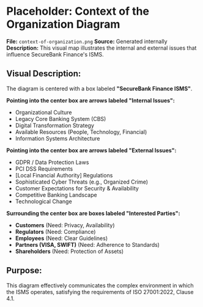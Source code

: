 # Placeholder: Context of the Organization Diagram

**File:** `context-of-organization.png`
**Source:** Generated internally
**Description:** This visual map illustrates the internal and external issues that influence SecureBank Finance's ISMS.

## Visual Description:
The diagram is centered with a box labeled **"SecureBank Finance ISMS"**.

**Pointing into the center box are arrows labeled "Internal Issues":**
*   Organizational Culture
*   Legacy Core Banking System (CBS)
*   Digital Transformation Strategy
*   Available Resources (People, Technology, Financial)
*   Information Systems Architecture

**Pointing into the center box are arrows labeled "External Issues":**
*   GDPR / Data Protection Laws
*   PCI DSS Requirements
*   [Local Financial Authority] Regulations
*   Sophisticated Cyber Threats (e.g., Organized Crime)
*   Customer Expectations for Security & Availability
*   Competitive Banking Landscape
*   Technological Change

**Surrounding the center box are boxes labeled "Interested Parties":**
*   **Customers** (Need: Privacy, Availability)
*   **Regulators** (Need: Compliance)
*   **Employees** (Need: Clear Guidelines)
*   **Partners (VISA, SWIFT)** (Need: Adherence to Standards)
*   **Shareholders** (Need: Protection of Assets)

## Purpose:
This diagram effectively communicates the complex environment in which the ISMS operates, satisfying the requirements of ISO 27001:2022, Clause 4.1.